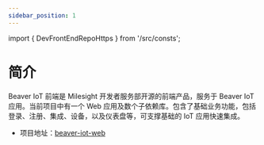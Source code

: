 ```yaml
---
sidebar_position: 1
---
```


import { DevFrontEndRepoHttps } from '/src/consts';

# 简介

Beaver IoT 前端是 Milesight 开发者服务部开源的前端产品，服务于 Beaver IoT 应用。当前项目中有一个 Web 应用及数个子依赖库。包含了基础业务功能，包括登录、注册、集成、设备，以及仪表盘等，可支撑基础的 IoT 应用快速集成。

- 项目地址：<a href={DevFrontEndRepoHttps} target="_blank" rel="noopener noreferrer">beaver-iot-web</a>
